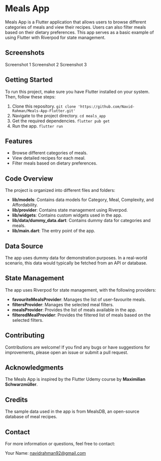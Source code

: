 # Meals App
Meals App is a Flutter application that allows users to browse different categories of meals and view their recipes. Users can also filter meals based on their dietary preferences. This app serves as a basic example of using Flutter with Riverpod for state management.

## Screenshots
Screenshot 1
Screenshot 2
Screenshot 3

## Getting Started
To run this project, make sure you have Flutter installed on your system. Then, follow these steps:

1. Clone this repository.
``` git clone 'https://github.com/Navid-Rahman/Meals-App-Flutter.git' ```
2. Navigate to the project directory.
```cd meals_app```
3. Get the required dependencies.
```flutter pub get```
4. Run the app.
```flutter run```

## Features
- Browse different categories of meals.
- View detailed recipes for each meal.
- Filter meals based on dietary preferences.

## Code Overview
The project is organized into different files and folders:

- **lib/models**: Contains data models for Category, Meal, Complexity, and Affordability.
- **lib/provider**: Contains state management using Riverpod.
- **lib/widgets**: Contains custom widgets used in the app.
- **lib/data/dummy_data.dart**: Contains dummy data for categories and meals.
- **lib/main.dart**: The entry point of the app.

## Data Source
The app uses dummy data for demonstration purposes. In a real-world scenario, this data would typically be fetched from an API or database.

## State Management
The app uses Riverpod for state management, with the following providers:

- **favouriteMealsProvider**: Manages the list of user-favourite meals.
- **filtersProvider**: Manages the selected meal filters.
- **mealsProvider**: Provides the list of meals available in the app.
- **filteredMealProvider**: Provides the filtered list of meals based on the selected filters.

## Contributing
Contributions are welcome! If you find any bugs or have suggestions for improvements, please open an issue or submit a pull request.

## Acknowledgments
The Meals App is inspired by the Flutter Udemy course by **Maximilian Schwarzmüller**.

## Credits
The sample data used in the app is from MealsDB, an open-source database of meal recipes.

## Contact
For more information or questions, feel free to contact:

Your Name: navidrahman92@gmail.com
